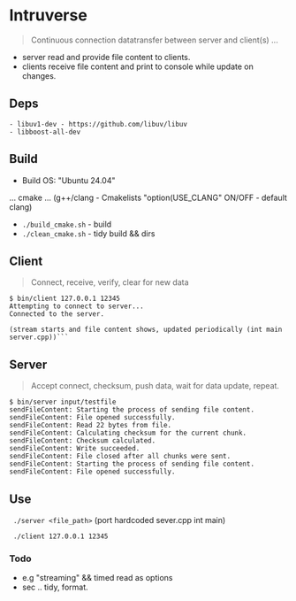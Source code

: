# Intruverse 
> Continuous connection datatransfer between server and client(s) ... 

- server read and provide file content to clients.
- clients receive file content and print to console while update on changes.


## Deps
```
- libuv1-dev - https://github.com/libuv/libuv
- libboost-all-dev
```
## Build

- Build OS: "Ubuntu 24.04"

... cmake ...
(g++/clang - Cmakelists "option(USE_CLANG" ON/OFF - default clang)

- ```./build_cmake.sh``` - build
- ```./clean_cmake.sh``` - tidy build && dirs


## Client

> Connect, receive, verify, clear for new data

```
$ bin/client 127.0.0.1 12345
Attempting to connect to server...
Connected to the server.
```
```
(stream starts and file content shows, updated periodically (int main server.cpp))```
```

## Server

> Accept connect, checksum, push data, wait for data update, repeat.

```
$ bin/server input/testfile 
sendFileContent: Starting the process of sending file content.
sendFileContent: File opened successfully.
sendFileContent: Read 22 bytes from file.
sendFileContent: Calculating checksum for the current chunk.
sendFileContent: Checksum calculated.
sendFileContent: Write succeeded.
sendFileContent: File closed after all chunks were sent.
sendFileContent: Starting the process of sending file content.
sendFileContent: File opened successfully.
```

## Use

` ./server <file_path>` (port hardcoded sever.cpp int main)

` ./client 127.0.0.1 12345` 


### Todo
- e.g "streaming" && timed read as options
- sec .. tidy, format.
